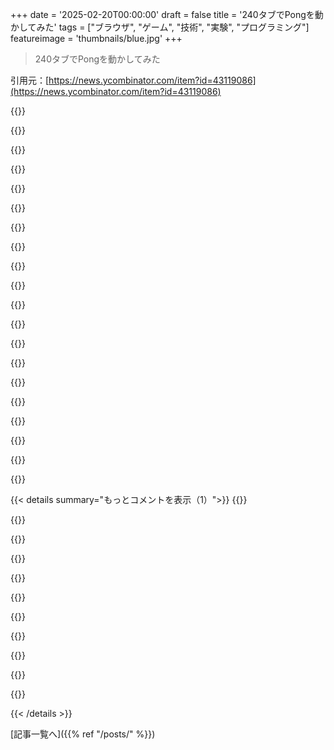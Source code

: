 +++
date = '2025-02-20T00:00:00'
draft = false
title = '240タブでPongを動かしてみた'
tags = ["ブラウザ", "ゲーム", "技術", "実験", "プログラミング"]
featureimage = 'thumbnails/blue.jpg'
+++

> 240タブでPongを動かしてみた

引用元：[https://news.ycombinator.com/item?id=43119086](https://news.ycombinator.com/item?id=43119086)

{{<matomeQuote body="あ、こんにちは！これ作ったんだ！HNの人たちにウケるかなって思ってさ。質問があれば何でも聞いてね！いくつか考えてることもあるよ：<br>・アニメーション使ったらどうなるか興味あるな（Firefoxはアニメーションfaviconサポートしてるし）。将来のボールの位置を予測して、アニメーションSVG作ればもっと滑らかな動きになるかも。<br>・友達がオフラインで教えてくれたんだけど、canvasのラスタライズはGPU上で行われるから、アニメーションのカクつきの印象が間違ってたかもしれない。<br>・Chromeはfaviconの更新を1秒4回に制限してるかもしれないけど、色々な更新方法があるから見落としてるかもしれない。" userName="eieio" createdAt="2025-02-20T22:48:39" color="#785bff">}}

{{<matomeQuote body="リダイレクションするにしても、君の作品大好きだよ！こういう技術的なパフォーマンスアートは見るのも作るのも楽しいよね。もしかしたら、それが僕がジャグリングをする理由でもあるかも。「もっと難しい方法があるはず！」ってね。" userName="uranium" createdAt="2025-02-21T00:34:44" color="#38d3d3">}}

{{<matomeQuote body="君のポンゲームはどれ？見てみたいな。" userName="eieio" createdAt="2025-02-21T02:47:00" color="">}}

{{<matomeQuote body="俺も興味あったけど、これかもしれない。<br>https://news.ycombinator.com/item?id=19155205" userName="WastedCucumber" createdAt="2025-02-21T07:50:25" color="">}}

{{<matomeQuote body="＞友達がオフラインで言ってたのは、canvasのラスタライズは大抵GPU上で行われるから、アニメーションのカクつきの印象が間違ってたかもしれないって言ってたけど、解決したの？いいリソースはJake Gordonのブログだよ。彼はダブルバッファリング方式のキャンバスゲームループを使ってる。<br>https://jakesgordon.com/writing/javascript-pong/part1/" userName="dataviz1000" createdAt="2025-02-20T23:16:59" color="">}}

{{<matomeQuote body="ごめん、特にタブバーに移動する四角形のカクつきについて話してるんだ。効率が悪かったからfaviconを何度も更新してたけど、なぜカクつくのか理解してなかった。faviconの処理は別スレッドで行われると思ってたから、前面でアニメーションしても影響を受けないと思ってたんだ。友達が言ってたのは、俺はCPUではなくGPUに制約されてたってことだ。" userName="eieio" createdAt="2025-02-21T15:49:53" color="">}}

{{<matomeQuote body="素晴らしい！君の出力速度は本当にすごいね！この作品や、グローバルキャップロック、バッドアップルのregex、UUIDなど、1百万のチェックボックス以降の多くのことに感心してるよ。君の努力に驚いてる。" userName="adamgordonbell" createdAt="2025-02-21T02:42:40" color="#45d325">}}

{{<matomeQuote body="あ、アダムありがとう！ここで会えるのが楽しいね！" userName="eieio" createdAt="2025-02-21T16:17:35" color="">}}

{{<matomeQuote body="今度はブラウザタブでDoomを見たいな。" userName="OneLeggedCat" createdAt="2025-02-21T03:37:00" color="">}}

{{<matomeQuote body="Nolenの最近のRecurseでのトークに参加したんだけど、こういうクールで面白い一発ネタのゲームは本当に楽しいよね。昔のインターネットを思い出すな、ただ遊ぶために作られてた時代。昨夜もNolenが投稿してるものからインスパイアを受けて、ページのソースコードを表示する非常に面白いクワインを作ったんだ。手間はないけど、こういうふうに面白いものを作っている人たちがいることが嬉しい。みんなにとって物事を面白くしてくれるね。<br>そのクワインの作品はこちらだよ、笑いたい人はどうぞ。<br>https://github.com/notactuallytreyanastasio/blog/blob/main/l..." userName="rhgraysonii" createdAt="2025-02-20T22:41:39" color="#ff5733">}}

{{<matomeQuote body="Nolenの作品は最高だね！昔のインターネットを思い出させる単目的なアプリやサイトが特にいい感じ。" userName="smithcoin" createdAt="2025-02-20T22:31:21" color="#785bff">}}

{{<matomeQuote body="Matthew Rayfieldがタブのファビコンの代わりにURLバーを使った探求も面白いよ。リンクはコチラ：<https://www.youtube.com/watch?v=q7GtCLwTmV4>" userName="dejawu" createdAt="2025-02-21T06:11:26" color="">}}

{{<matomeQuote body="Mattの作品からすごく刺激を受けてる！今回のプロジェクトを進める中で、彼のURLのアイデアを思い出すのが楽しかった。" userName="eieio" createdAt="2025-02-21T15:44:27" color="#ff5c5c">}}

{{<matomeQuote body="思い出したのが：>“Show HN: びっくりするような実験を見たから、シンプルなバージョンを作ったよ” (2023年11月25日) <https://news.ycombinator.com/item?id=38413660><br>*>“Three.jsとlocalStorageで複数のウィンドウに3Dシーンを同期させる” (2023年11月27日) <https://news.ycombinator.com/item?id=38437773>" userName="kvemkon" createdAt="2025-02-21T14:38:07" color="">}}

{{<matomeQuote body="Firefoxのタブの幅について。ブラウザの検査ツールで最小タブ幅のスタイルを見つけて、userChrome.cssに追加できるよ。タブ幅についてのガイドもあるみたいだけど、ちょっとズルかもね。" userName="capitainenemo" createdAt="2025-02-22T22:04:48" color="">}}

{{<matomeQuote body="次はDoomが来ると言っておくよ。" userName="LonelyWolfe" createdAt="2025-02-20T22:39:52" color="">}}

{{<matomeQuote body="Doomは結構厄介なんだよね。タブの更新頻度が4FPSに制限されるから、画面の大部分が更新されるとなると、プロセスが重くなるんだよ。オフスクリーンキャンバスのことは知らなかったけど、これが役立つかも。" userName="eieio" createdAt="2025-02-20T22:50:09" color="">}}

{{<matomeQuote body="確かにDoomは計算機や妊娠検査薬、ミリングマシン、タッチバー、PDFドキュメントでも厄介なんだ。でもそれが逆に楽しさでもある！Doomを4FPSでプレイするのも、やったことがあればなんとかなるだろうな！" userName="graypegg" createdAt="2025-02-21T15:40:24" color="">}}

{{<matomeQuote body="NolenはiPhotoでもDoomをやってたと思うけど、そういうのが好きならいいかも。" userName="rhgraysonii" createdAt="2025-02-20T22:42:23" color="">}}

{{<matomeQuote body="まさに不思議で楽しげ。A+の努力だね！" userName="luma" createdAt="2025-02-20T21:31:39" color="#ff33a1">}}

{{< details summary="もっとコメントを表示（1）">}}
{{<matomeQuote body="Ok GoがGoogle Chromeとコラボしたミュージックビデオがあって、ブラウザウィンドウとダンサーの同期や万華鏡みたいな効果が素晴らしかったのを思い出したわ。" userName="wedocharlie" createdAt="2025-02-20T21:30:10" color="">}}

{{<matomeQuote body="＞ここがその動画だよ：”https://www.youtube.com/watch?v=ISL1GfXwr-o”" userName="wedocharlie" createdAt="2025-02-20T21:31:48" color="">}}

{{<matomeQuote body="昔、Chromeの実験でArcade Fireを知ったんだ。" userName="Rendello" createdAt="2025-02-20T22:33:38" color="">}}

{{<matomeQuote body="Doomの移植の話。" userName="sho_hn" createdAt="2025-02-20T23:03:15" color="">}}

{{<matomeQuote body="Chromeがこんなに変更できるのはすごいね。このやつはwebsockets使ってるみたいだけど、タブ間通信の拡張機能も使えるよ。" userName="ge96" createdAt="2025-02-20T22:13:25" color="#ff5733">}}

{{<matomeQuote body="それともweb storage APIを使う手もあるよ。" userName="remram" createdAt="2025-02-20T23:32:41" color="">}}

{{<matomeQuote body="それでストレージの変更をリスニングするってことでしょ？" userName="ashu1461" createdAt="2025-02-21T03:55:36" color="">}}

{{<matomeQuote body="いつもながら感心するわ。" userName="fitsumbelay" createdAt="2025-02-21T06:57:53" color="">}}

{{<matomeQuote body="＞お約束だね：”https://imgur.com/a/FcYpGz1”" userName="qingcharles" createdAt="2025-02-20T22:38:56" color="">}}

{{<matomeQuote body="チェックボックスがタブになってるね。しっかりピクセルを取れる場所を見つけ続けてるよ。" userName="aqueueaqueue" createdAt="2025-02-21T00:03:20" color="">}}

{{<matomeQuote body="これはまさにHNが見せるために作られたものだね。素晴らしい仕事だと思うよ！" userName="nektro" createdAt="2025-02-21T05:32:29" color="#785bff">}}


{{< /details >}}


[記事一覧へ]({{% ref "/posts/" %}})
